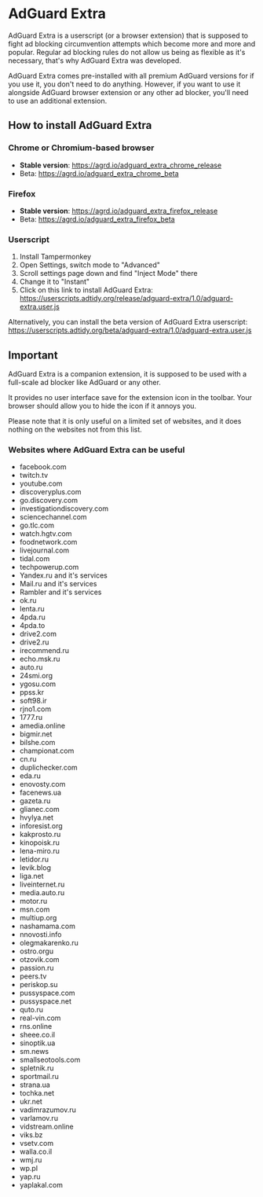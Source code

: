 # AdGuard Extra

AdGuard Extra is a userscript (or a browser extension) that is supposed to fight ad blocking circumvention attempts which become more and more and popular. Regular ad blocking rules do not allow us being as flexible as it's necessary, that's why AdGuard Extra was developed.

AdGuard Extra comes pre-installed with all premium AdGuard versions for if you use it, you don't need to do anything.
However, if you want to use it alongside AdGuard browser extension or any other ad blocker, you'll need to use an additional extension.

## How to install AdGuard Extra

### Chrome or Chromium-based browser

* **Stable version**: https://agrd.io/adguard_extra_chrome_release
* Beta: https://agrd.io/adguard_extra_chrome_beta

### Firefox

* **Stable version**: https://agrd.io/adguard_extra_firefox_release
* Beta: https://agrd.io/adguard_extra_firefox_beta

### Userscript

1. Install Tampermonkey
2. Open Settings, switch mode to "Advanced"
3. Scroll settings page down and find "Inject Mode" there
4. Change it to "Instant"
5. Click on this link to install AdGuard Extra: https://userscripts.adtidy.org/release/adguard-extra/1.0/adguard-extra.user.js

Alternatively, you can install the beta version of AdGuard Extra userscript: https://userscripts.adtidy.org/beta/adguard-extra/1.0/adguard-extra.user.js

## Important

AdGuard Extra is a companion extension, it is supposed to be used with a full-scale ad blocker like AdGuard or any other.

It provides no user interface save for the extension icon in the toolbar. Your browser should allow you to hide the icon if it annoys you.

Please note that it is only useful on a limited set of websites, and it does nothing on the websites not from this list.

### Websites where AdGuard Extra can be useful
* facebook.com
* twitch.tv
* youtube.com
* discoveryplus.com
* go.discovery.com
* investigationdiscovery.com
* sciencechannel.com
* go.tlc.com
* watch.hgtv.com
* foodnetwork.com
* livejournal.com
* tidal.com
* techpowerup.com
* Yandex.ru and it's services
* Mail.ru and it's services
* Rambler and it's services
* ok.ru
* lenta.ru
* 4pda.ru
* 4pda.to
* drive2.com
* drive2.ru
* irecommend.ru
* echo.msk.ru
* auto.ru
* 24smi.org
* ygosu.com
* ppss.kr
* soft98.ir
* rjno1.com
* 1777.ru
* amedia.online
* bigmir.net
* bilshe.com
* championat.com
* cn.ru
* duplichecker.com
* eda.ru
* enovosty.com
* facenews.ua
* gazeta.ru
* glianec.com
* hvylya.net
* inforesist.org
* kakprosto.ru
* kinopoisk.ru
* lena-miro.ru
* letidor.ru
* levik.blog
* liga.net
* liveinternet.ru
* media.auto.ru
* motor.ru
* msn.com
* multiup.org
* nashamama.com
* nnovosti.info
* olegmakarenko.ru
* ostro.orgu
* otzovik.com
* passion.ru
* peers.tv
* periskop.su
* pussyspace.com
* pussyspace.net
* quto.ru
* real-vin.com
* rns.online
* sheee.co.il
* sinoptik.ua
* sm.news
* smallseotools.com
* spletnik.ru
* sportmail.ru
* strana.ua
* tochka.net
* ukr.net
* vadimrazumov.ru
* varlamov.ru
* vidstream.online
* viks.bz
* vsetv.com
* walla.co.il
* wmj.ru
* wp.pl
* yap.ru
* yaplakal.com
